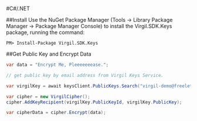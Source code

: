 #C#/.NET

##Install
Use the NuGet Package Manager (Tools -> Library Package Manager -> Package Manager Console) to install the Virgil.SDK.Keys package, running the command:
```
PM> Install-Package Virgil.SDK.Keys
```

##Get Public Key and Encrypt Data

```csharp
var data = "Encrypt Me, Pleeeeeeease.";

// get public key by email address from Virgil Keys Service.

var virgilKey = await keysClient.PublicKeys.Search("virgil-demo@freeletter.me");

var cipher = new VirgilCipher();
cipher.AddKeyRecipient(virgilKey.PublicKeyId, virgilKey.PublicKey);

var cipherData = cipher.Encrypt(data);
```
